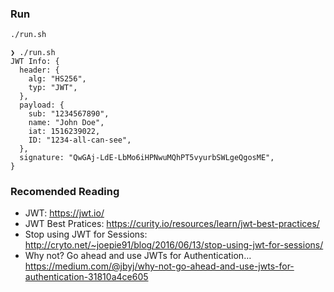 ### Run 

```bash
./run.sh
```

```
❯ ./run.sh
JWT Info: {
  header: {
    alg: "HS256",
    typ: "JWT",
  },
  payload: {
    sub: "1234567890",
    name: "John Doe",
    iat: 1516239022,
    ID: "1234-all-can-see",
  },
  signature: "QwGAj-LdE-LbMo6iHPNwuMQhPT5vyurbSWLgeQgosME",
}
```

### Recomended Reading

* JWT: https://jwt.io/
* JWT Best Pratices: https://curity.io/resources/learn/jwt-best-practices/
* Stop using JWT for Sessions: http://cryto.net/~joepie91/blog/2016/06/13/stop-using-jwt-for-sessions/
* Why not? Go ahead and use JWTs for Authentication… https://medium.com/@jbyj/why-not-go-ahead-and-use-jwts-for-authentication-31810a4ce605